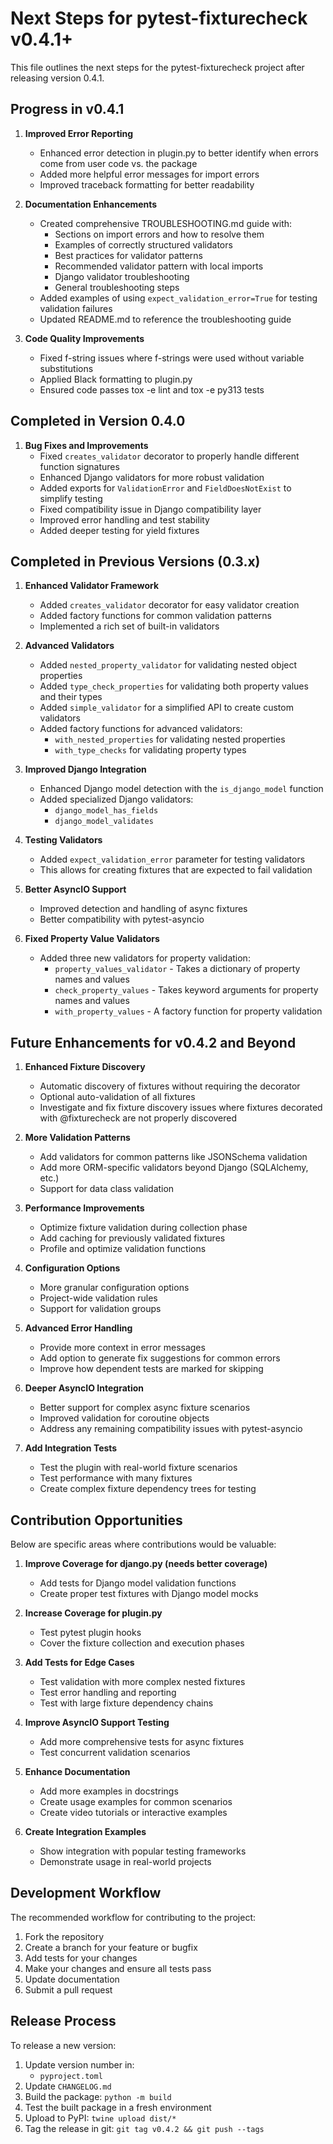 # Next Steps for pytest-fixturecheck v0.4.1+

This file outlines the next steps for the pytest-fixturecheck project after releasing version 0.4.1.

## Progress in v0.4.1

1. **Improved Error Reporting**
   - Enhanced error detection in plugin.py to better identify when errors come from user code vs. the package
   - Added more helpful error messages for import errors 
   - Improved traceback formatting for better readability

2. **Documentation Enhancements**
   - Created comprehensive TROUBLESHOOTING.md guide with:
     - Sections on import errors and how to resolve them
     - Examples of correctly structured validators
     - Best practices for validator patterns
     - Recommended validator pattern with local imports
     - Django validator troubleshooting
     - General troubleshooting steps
   - Added examples of using `expect_validation_error=True` for testing validation failures
   - Updated README.md to reference the troubleshooting guide

3. **Code Quality Improvements**
   - Fixed f-string issues where f-strings were used without variable substitutions
   - Applied Black formatting to plugin.py
   - Ensured code passes tox -e lint and tox -e py313 tests

## Completed in Version 0.4.0

1. **Bug Fixes and Improvements**
   - Fixed `creates_validator` decorator to properly handle different function signatures
   - Enhanced Django validators for more robust validation
   - Added exports for `ValidationError` and `FieldDoesNotExist` to simplify testing
   - Fixed compatibility issue in Django compatibility layer
   - Improved error handling and test stability
   - Added deeper testing for yield fixtures

## Completed in Previous Versions (0.3.x)

1. **Enhanced Validator Framework**
   - Added `creates_validator` decorator for easy validator creation
   - Added factory functions for common validation patterns
   - Implemented a rich set of built-in validators

2. **Advanced Validators**
   - Added `nested_property_validator` for validating nested object properties
   - Added `type_check_properties` for validating both property values and their types
   - Added `simple_validator` for a simplified API to create custom validators
   - Added factory functions for advanced validators:
     - `with_nested_properties` for validating nested properties
     - `with_type_checks` for validating property types

3. **Improved Django Integration**
   - Enhanced Django model detection with the `is_django_model` function
   - Added specialized Django validators:
     - `django_model_has_fields`
     - `django_model_validates`

4. **Testing Validators**
   - Added `expect_validation_error` parameter for testing validators
   - This allows for creating fixtures that are expected to fail validation

5. **Better AsyncIO Support**
   - Improved detection and handling of async fixtures
   - Better compatibility with pytest-asyncio

6. **Fixed Property Value Validators**
   - Added three new validators for property validation:
     - `property_values_validator` - Takes a dictionary of property names and values
     - `check_property_values` - Takes keyword arguments for property names and values
     - `with_property_values` - A factory function for property validation

## Future Enhancements for v0.4.2 and Beyond

1. **Enhanced Fixture Discovery**
   - Automatic discovery of fixtures without requiring the decorator
   - Optional auto-validation of all fixtures
   - Investigate and fix fixture discovery issues where fixtures decorated with @fixturecheck are not properly discovered

2. **More Validation Patterns**
   - Add validators for common patterns like JSONSchema validation
   - Add more ORM-specific validators beyond Django (SQLAlchemy, etc.)
   - Support for data class validation

3. **Performance Improvements**
   - Optimize fixture validation during collection phase
   - Add caching for previously validated fixtures
   - Profile and optimize validation functions

4. **Configuration Options**
   - More granular configuration options
   - Project-wide validation rules
   - Support for validation groups

5. **Advanced Error Handling**
   - Provide more context in error messages
   - Add option to generate fix suggestions for common errors
   - Improve how dependent tests are marked for skipping

6. **Deeper AsyncIO Integration**
   - Better support for complex async fixture scenarios
   - Improved validation for coroutine objects
   - Address any remaining compatibility issues with pytest-asyncio

7. **Add Integration Tests**
   - Test the plugin with real-world fixture scenarios
   - Test performance with many fixtures
   - Create complex fixture dependency trees for testing

## Contribution Opportunities

Below are specific areas where contributions would be valuable:

1. **Improve Coverage for django.py (needs better coverage)**
   - Add tests for Django model validation functions
   - Create proper test fixtures with Django model mocks

2. **Increase Coverage for plugin.py**
   - Test pytest plugin hooks
   - Cover the fixture collection and execution phases

3. **Add Tests for Edge Cases**
   - Test validation with more complex nested fixtures
   - Test error handling and reporting
   - Test with large fixture dependency chains

4. **Improve AsyncIO Support Testing**
   - Add more comprehensive tests for async fixtures
   - Test concurrent validation scenarios

5. **Enhance Documentation**
   - Add more examples in docstrings
   - Create usage examples for common scenarios
   - Create video tutorials or interactive examples

6. **Create Integration Examples**
   - Show integration with popular testing frameworks
   - Demonstrate usage in real-world projects

## Development Workflow

The recommended workflow for contributing to the project:

1. Fork the repository
2. Create a branch for your feature or bugfix
3. Add tests for your changes
4. Make your changes and ensure all tests pass
5. Update documentation
6. Submit a pull request

## Release Process

To release a new version:

1. Update version number in:
   - `pyproject.toml`
2. Update `CHANGELOG.md`
3. Build the package: `python -m build`
4. Test the built package in a fresh environment
5. Upload to PyPI: `twine upload dist/*`
6. Tag the release in git: `git tag v0.4.2 && git push --tags`
